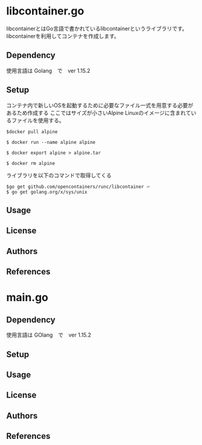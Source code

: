 # libcontainer.go
libcontainerとはGo言語で書かれているlibcontainerというライブラリです。 libcontainerを利用してコンテナを作成します。

## Dependency
使用言語は Golang　で　ver 1.15.2

## Setup
コンテナ内で新しいOSを起動するために必要なファイル一式を用意する必要があるため作成する
ここではサイズが小さいAlpine Linuxのイメージに含まれているファイルを使用する。

```
$docker pull alpine

$ docker run --name alpine alpine 
 
$ docker export alpine > alpine.tar 
 
$ docker rm alpine 
```

ライブラリを以下のコマンドで取得してくる
```
$go get github.com/opencontainers/runc/libcontainer ⏎
$ go get golang.org/x/sys/unix
```
## Usage


## License


## Authors


## References

# main.go

## Dependency
使用言語は GOlang　で　ver 1.15.2

## Setup


## Usage


## License


## Authors


## References

